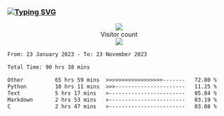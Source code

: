 ### <a href="https://git.io/typing-svg"><img src="https://readme-typing-svg.herokuapp.com?font=Fira+Code&pause=1000&width=435&lines=+Hi+%F0%9F%91%8B+There+is+Chenghow" alt="Typing SVG" /></a>
<p align="center"> 
  <img src="https://github-readme-stats.vercel.app/api?username=chenghow&show_icons=true"><br>
  Visitor count<br>
  <img src="https://profile-counter.glitch.me/chenghow/count.svg">
</p>

<!--START_SECTION:waka-->

```txt
From: 23 January 2023 - To: 23 November 2023

Total Time: 90 hrs 38 mins

Other          65 hrs 59 mins  >>>>>>>>>>>>>>>>>>-------   72.80 %
Python         10 hrs 11 mins  >>>----------------------   11.25 %
Text           5 hrs 17 mins   >------------------------   05.84 %
Markdown       2 hrs 53 mins   >------------------------   03.19 %
C              2 hrs 47 mins   >------------------------   03.08 %
```

<!--END_SECTION:waka-->
